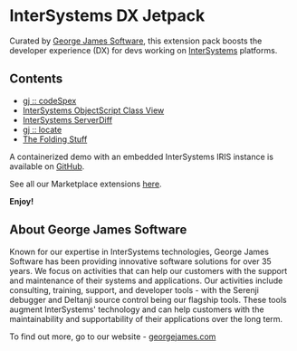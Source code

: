 # InterSystems DX Jetpack

Curated by [George James Software](https://georgejames.com), this extension pack boosts the developer experience (DX) for devs working on [InterSystems](https://developer.intersystems.com) platforms.

## Contents

- [gj :: codeSpex](https://marketplace.visualstudio.com/items?itemName=georgejames.codespex)
- [InterSystems ObjectScript Class View](https://marketplace.visualstudio.com/items?itemName=georgejames.objectscript-class-view)
- [InterSystems ServerDiff](https://marketplace.visualstudio.com/items?itemName=georgejames.intersystems-serverdiff)
- [gj :: locate](https://marketplace.visualstudio.com/items?itemName=georgejames.gjlocate)
- [The Folding Stuff](https://marketplace.visualstudio.com/items?itemName=georgejames.thefoldingstuff)

A containerized demo with an embedded InterSystems IRIS instance is available on [GitHub](https://github.com/gjsjohnmurray/dx-jetpack-demo).

See all our Marketplace extensions [here](https://marketplace.visualstudio.com/publishers/georgejames).

**Enjoy!**

## About George James Software

Known for our expertise in InterSystems technologies, George James Software has been providing innovative software solutions for over 35 years. We focus on activities that can help our customers with the support and maintenance of their systems and applications. Our activities include consulting, training, support, and developer tools - with the Serenji debugger and Deltanji source control being our flagship tools. These tools augment InterSystems' technology and can help customers with the maintainability and supportability of their applications over the long term. 

To find out more, go to our website - [georgejames.com](https://georgejames.com) 
